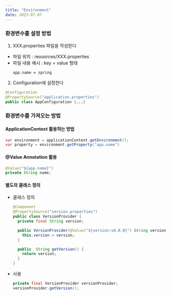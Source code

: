 ```yaml
---
title: "Environment"
date: 2023-07-07
---
```


### 환경변수를 설정 방법

1. XXX.properties 파일을 작성한다
- 파일 위치 : reousrces/XXX.properties
- 파일 내용 예시 : key = value 형태
  ```
  app.name = spring
  ```

2. Configuration에 설정한다
  ```java
  @Configuration
  @PropertySource("application.properties")
  public class AppConfiguration {...}
  ```

### 환경변수를 가져오는 방법

#### ApplicationContext 활용하는 방법
```java
var environment = applicationContext.getEnvironment();
var property = environment.getProperty("app.name")
```

#### @Value Annotation 활용
```java
@Value("${app.name}")
private String name;
```

#### 별도의 클래스 정의
- 클래스 정의
  ```java
  @Component
  @PropertySource("version.properties")
  public class VersionProvider {
    private final String version;

    public VersionProvider(@Value("${version:v0.0.0}") String version) {
      this.version = version;
    }

    public  String getVersion() {
      return version;
    }
  }
  ```
- 사용
  ```java
  private final VersionProvider versionProvider;
  versionProvider.getVersion();
  ```

